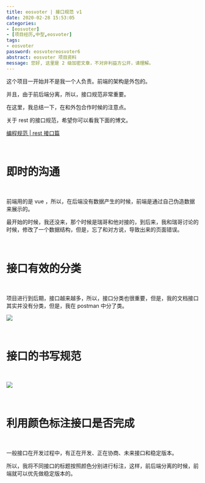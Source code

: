 ```yaml
---
title: eosvoter | 接口规范 v1
date: 2020-02-28 15:53:05
categories:
- [eosvoter]
- [项目经历,中型,eosvoter]
tags:
- eosvoter
password: eosvotereosvoter6
abstract: eosvoter 项目资料
message: 您好, 这里是 2 级加密文章，不对非利益方公开，请理解。
---
```

这个项目一开始并不是我一个人负责。前端的架构是外包的。

并且，由于前后端分离，所以，接口规范非常重要。

在这里，我总结一下，在和外包合作时候的注意点。

关于 rest 的接口规范，希望你可以看我下面的博文。

[编程规范 | rest 接口篇](https://benpaodewoniu.github.io/2020/03/03/standard0/)

<!-- more -->

<br/>

# 即时的沟通

<br/>

前端用的是 vue ，所以，在后端没有数据产生的时候，前端是通过自己伪造数据来展示的。

最开始的时候，我还没来，那个时候是瑞哥和他对接的，到后来，我和瑞哥讨论的时候，修改了一个数据结构，但是，忘了和对方说，导致出来的页面错误。

<br/>

# 接口有效的分类

<br/>

项目进行到后期，接口越来越多，所以，接口分类也很重要，但是，我的文档接口其实并没有分类，但是，我在 postman 中分了类。

![](/images/eos_voter/6_0.png)

<br/>

# 接口的书写规范

<br/>

![](/images/eos_voter/6_1.png)

<br/>

# 利用颜色标注接口是否完成

<br/>

一般接口在开发过程中，有正在开发、正在协商、未来接口和稳定版本。

所以，我将不同接口的标题按照颜色分别进行标注，这样，前后端分离的时候，前端就可以优先做稳定版本的。

